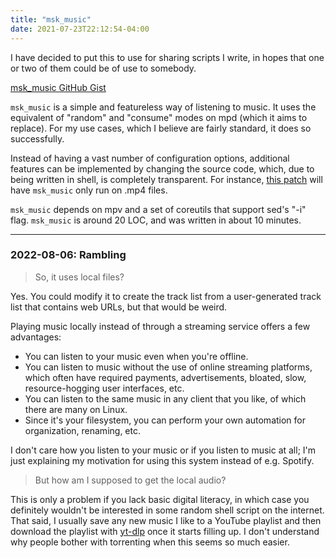 ```yaml
---
title: "msk_music"
date: 2021-07-23T22:12:54-04:00
---
```


I have decided to put this to use for sharing scripts I write, in hopes that one
or two of them could be of use to somebody.

[msk_music GitHub Gist](https://gist.github.com/michaelskyba/2e04107265d4255671bb597581afd76a)

``msk_music`` is a simple and featureless way of listening to music. It uses the
equivalent of "random" and "consume" modes on mpd (which it aims to replace).
For my use cases, which I believe are fairly standard, it does so successfully.

Instead of having a vast number of configuration options, additional features
can be implemented by changing the source code, which, due to being written in
shell, is completely transparent. For instance,
[this patch](https://gist.github.com/michaelskyba/697a06b1f53f3f8a14e94bd9ccf4de3e)
will have ``msk_music`` only run on .mp4 files.

``msk_music`` depends on mpv and a set of coreutils that support sed's "-i"
flag. ``msk_music`` is around 20 LOC, and was written in about 10 minutes.

***

### 2022-08-06: Rambling

>So, it uses local files?

Yes. You could modify it to create the track list from a user-generated track
list that contains web URLs, but that would be weird.

Playing music locally instead of through a streaming service offers a few
advantages:
- You can listen to your music even when you're offline.
- You can listen to music without the use of online streaming platforms, which
often have required payments, advertisements, bloated, slow, resource-hogging
user interfaces, etc.
- You can listen to the same music in any client that you like, of which there
are many on Linux.
- Since it's your filesystem, you can perform your own automation for
organization, renaming, etc.

I don't care how you listen to your music or if you listen to music at all; I'm
just explaining my motivation for using this system instead of e.g. Spotify.

>But how am I supposed to get the local audio?

This is only a problem if you lack basic digital literacy, in which case you
definitely wouldn't be interested in some random shell script on the internet.
That said, I usually save any new music I like to a YouTube playlist and then
download the playlist with [yt-dlp](https://github.com/yt-dlp/yt-dlp) once it
starts filling up. I don't understand why people bother with torrenting when
this seems so much easier.
